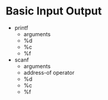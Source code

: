 # Basic Input Output

* printf
    * arguments
    * %d
    * %c
    * %f
* scanf
    * arguments
    * address-of operator
    * %d
    * %c
    * %f